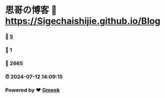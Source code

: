 # 思哥の博客 :link: https://Sigechaishijie.github.io/Blog 
### :page_facing_up: [5](https://Sigechaishijie.github.io/Blog/tag.html) 
### :speech_balloon: 1 
### :hibiscus: 2665 
### :alarm_clock: 2024-07-12 14:09:15 
### Powered by :heart: [Gmeek](https://github.com/Meekdai/Gmeek)
